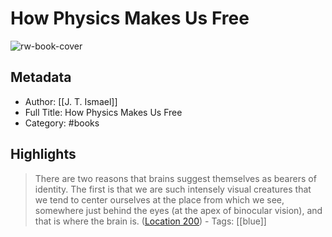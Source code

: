# How Physics Makes Us Free

![rw-book-cover](https://images-na.ssl-images-amazon.com/images/I/51c3D2WbcDL._SL200_.jpg)

## Metadata
- Author: [[J. T. Ismael]]
- Full Title: How Physics Makes Us Free
- Category: #books

## Highlights

> There are two reasons that brains suggest themselves as bearers of identity. The first is that we are such intensely visual creatures that we tend to center ourselves at the place from which we see, somewhere just behind the eyes (at the apex of binocular vision), and that is where the brain is. ([Location 200](https://readwise.io/to_kindle?action=open&asin=B01BK1XOYQ&location=200))
    - Tags: [[blue]] 

